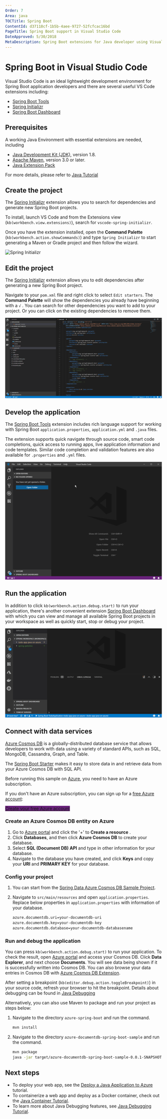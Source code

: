 ```yaml
---
Order: 7
Area: java
TOCTitle: Spring Boot
ContentId: d37118cf-1b5b-4aee-9727-52fcfcac16bd
PageTitle: Spring Boot support in Visual Studio Code
DateApproved: 5/30/2018
MetaDescription: Spring Boot extensions for Java developer using Visual Studio Code editor.
---
```


# Spring Boot in Visual Studio Code

Visual Studio Code is an ideal lightweight development environment for Spring Boot application developers and there are several useful VS Code extensions including:

* [Spring Boot Tools](https://marketplace.visualstudio.com/items?itemName=Pivotal.vscode-spring-boot)
* [Spring Initializr](https://marketplace.visualstudio.com/items?itemName=vscjava.vscode-spring-initializr)
* [Spring Boot Dashboard](https://marketplace.visualstudio.com/items?itemName=vscjava.vscode-spring-boot-dashboard)

## Prerequisites

A working Java Environment with essential extensions are needed, including
* [Java Development Kit (JDK)](http://www.oracle.com/technetwork/java/javase/downloads/), version 1.8.
* [Apache Maven](https://maven.apache.org/), version 3.0 or later.
* [Java Extension Pack](https://marketplace.visualstudio.com/items?itemName=vscjava.vscode-java-pack)

For more details, please refer to [Java Tutorial](/docs/java/java-tutorial.md#_before-you-begin)

## Create the project

The [Spring Initializr](https://marketplace.visualstudio.com/items?itemName=vscjava.vscode-spring-initializr) extension allows you to search for dependencies and generate new Spring Boot projects.

To install, launch VS Code and from the Extensions view (`kb(workbench.view.extensions)`), search for `vscode-spring-initializr`.

Once you have the extension installed, open the **Command Palette** (`kb(workbench.action.showCommands)`) and type `Spring Initializr` to start generating a Maven or Gradle project and then follow the wizard.

![Spring Initializr](images/java-spring-boot/spring-initializr.gif)

## Edit the project

The [Spring Initializr](https://marketplace.visualstudio.com/items?itemName=vscjava.vscode-spring-initializr) extension allows you to edit dependencies after generating a new Spring Boot project.

Navigate to your `pom.xml` file and right click to select `Edit starters`. The  **Command Palette** will show the dependencies you already have beginning with a `√` . You can search for other dependencies you want to add to your project. Or you can click on the existing dependencies to remove them.

![Spring Initializr-edit](images/java-spring-boot/spring-initializr-edit.gif)

## Develop the application

The [Spring Boot Tools](https://marketplace.visualstudio.com/items?itemName=Pivotal.vscode-spring-boot) extension includes rich language support for working with Spring Boot `application.properties`, `application.yml` and `.java` files.

The extension supports quick navigate through source code, smart code completions, quick access to running apps, live application information and code templates. Similar code completion and validation features are also available for `.properties` and `.yml` files.

![Spring code editing](images/java-spring-boot/spring-code-edit.gif)

## Run the application

In addition to click `kb(workbench.action.debug.start)` to run your application, there's another convenient extension [Spring Boot Dashboard](https://marketplace.visualstudio.com/items?itemName=vscjava.vscode-spring-boot-dashboard) with which you can view and manage all available Spring Boot projects in your workspace as well as quickly start, stop or debug your project.

![Spring Dashboard](images/java-spring-boot/spring-dashboard.gif)

## Connect with data services

[Azure Cosmos DB](https://docs.microsoft.com/azure/cosmos-db/introduction) is a globally-distributed database service that allows developers to work with data using a variety of standard APIs, such as SQL, MongoDB, Cassandra, Graph, and Table.

The [Spring Boot Starter](https://docs.microsoft.com/java/azure/spring-framework/configure-spring-boot-starter-java-app-with-cosmos-db) makes it easy to store data in and retrieve data from your Azure Cosmos DB with SQL API.

Before running this sample on [Azure](https://azure.microsoft.com), you need to have an Azure subscription.

If you don't have an Azure subscription, you can sign up for a [free Azure account](https://azure.microsoft.com/pricing/free-trial/):

<a class="tutorial-next-btn" href="https://azure.microsoft.com/pricing/free-trial/" target="_blank" style="background-color:#68217A">Create your free Azure account</a>

### Create an Azure Cosmos DB entity on Azure

1. Go to [Azure portal](https://portal.azure.com/) and click the '+' to **Create a resource** .
2. Click **Databases**, and then click **Azure Cosmos DB** to create your database.
3. Select **SQL (Document DB) API** and type in other information for your database.
4. Navigate to the database you have created, and click **Keys** and copy your **URI** and **PRIMARY KEY** for your database.

### Config your project

1. You can start from the [Spring Data Azure Cosmos DB Sample Project](https://github.com/Microsoft/azure-spring-boot/tree/master/azure-spring-boot-samples/azure-cosmosdb-spring-boot-sample).

2. Navigate to `src/main/resources` and open `application.properties`. Replace below properties in `application.properties` with information of your database.

    ```bash
    azure.documentdb.uri=your-documentdb-uri
    azure.documentdb.key=your-documentdb-key
    azure.documentdb.database=your-documentdb-databasename
    ```

### Run and debug the application

You can press `kb(workbench.action.debug.start)` to run your application. To check the result, open [Azure portal](https://portal.azure.com/) and access your Cosmos DB. Click **Data Explorer**, and next choose **Documents**. You will see data being shown if it is successfully written into Cosmos DB. You can also browse your data entries in Cosmos DB with [Azure Cosmos DB Extension](https://marketplace.visualstudio.com/items?itemName=ms-azuretools.vscode-cosmosdb).

After setting a breakpoint (`kb(editor.debug.action.toggleBreakpoint)`) in your source code, refresh your browser to hit the breakpoint. Details about debugging can be found in [Java Debugging](/docs/java/java-debugging.md)

Alternatively, you can also use Maven to package and run your project as steps below:

1. Navigate to the directory `azure-spring-boot` and run the command.

   ```bash
   mvn install
   ```

2. Navigate to the directory `azure-documentdb-spring-boot-sample` and run the command.

   ```bash
   mvn package
   java -jar target/azure-documentdb-spring-boot-sample-0.0.1-SNAPSHOT.jar
   ```

## Next steps

* To deploy your web app, see the [Deploy a Java Application to Azure](/docs/java/java-webapp.md) tutorial.
* To containerize a web app and deploy as a Docker container, check out the [Java Container Tutorial](/docs/java/java-container.md).
* To learn more about Java Debugging features, see [Java Debugging Tutorial](/docs/java/java-debugging.md).